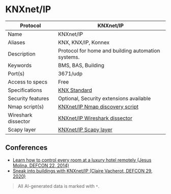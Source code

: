 # KNXnet/IP

| Protocol | KNXnet/IP |
|---|---|
| Name | KNXnet/IP |
| Aliases | KNX, KNX/IP, Konnex |
| Description | Protocol for home and building automation systems. |
| Keywords | BMS, BAS, Building |
| Port(s) | 3671/udp |
| Access to specs | Free |
| Specifications | [KNX Standard](https://my.knx.org/fr/shop/knx-specifications) |
| Security features | Optional, Security extensions available |
| Nmap script(s) | [KNXnet/IP Nmap discovery script](https://nmap.org/nsedoc/scripts/knx-gateway-discover.html) |
| Wireshark dissector | [KNXnet/IP Wireshark dissector](https://github.com/wireshark/wireshark/blob/master/epan/dissectors/packet-knxip.c) |
| Scapy layer | [KNXnet/IP Scapy layer](https://github.com/secdev/scapy/blob/master/scapy/contrib/knx.py) |

## Conferences
- [Learn how to control every room at a luxury hotel remotely (Jesus Molina, DEFCON 22, 2014)](https://www.youtube.com/watch?v=RX-O4XuCW1Y)
- [Sneak into buildings with KNXnet/IP (Claire Vacherot, DEFCON 29, 2020)](https://www.youtube.com/watch?v=QofeTV39kQE)

> All AI-generated data is marked with `*`.
